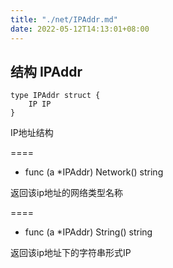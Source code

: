 ```yaml
---
title: "./net/IPAddr.md"
date: 2022-05-12T14:13:01+08:00
---
```

## 结构 IPAddr

	type IPAddr struct {
	    IP IP
	}
	
IP地址结构

====
- func (a *IPAddr) Network() string

返回该ip地址的网络类型名称

====
- func (a *IPAddr) String() string

返回该ip地址下的字符串形式IP

